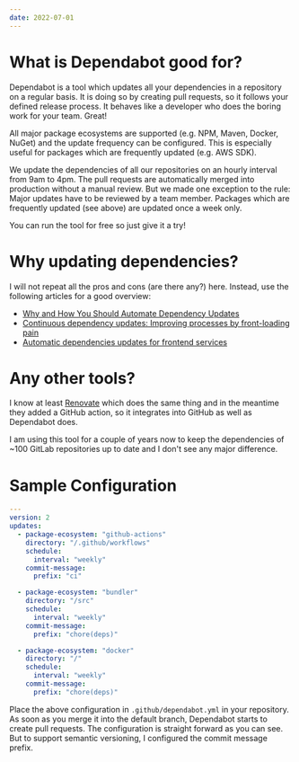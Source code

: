 ```yaml
---
date: 2022-07-01
---
```

# What is Dependabot good for?

Dependabot is a tool which updates all your dependencies in a repository on a regular basis. It is doing so by creating pull requests, so
it follows your defined release process. It behaves like a developer who does the boring work for your team. Great!

All major package ecosystems are supported (e.g. NPM, Maven, Docker, NuGet) and the update frequency can be configured.
This is especially useful for packages which are frequently updated (e.g. AWS SDK).

We update the dependencies of all our repositories on an hourly interval from 9am to 4pm. The pull requests are
automatically merged into production without a manual review. But we made one exception to the rule: Major updates have
to be reviewed by a team member. Packages which are frequently updated (see above) are updated once a week only.

You can run the tool for free so just give it a try!

# Why updating dependencies?

I will not repeat all the pros and cons (are there any?) here. Instead, use the following articles for a good overview:
- [Why and How You Should Automate Dependency Updates](https://www.mend.io/free-developer-tools/blog/why-and-how-you-should-automate-dependency-updates/)
- [Continuous dependency updates: Improving processes by front-loading pain](https://snyk.io/blog/continuous-dependency-updates-improving-processes-front-loading-pain/)
- [Automatic dependencies updates for frontend services](https://medium.com/azimolabs/automatic-dependencies-updates-for-frontend-services-3af5873d5592)

# Any other tools?

I know at least [Renovate](https://www.mend.io/free-developer-tools/renovate/) which does the same thing and in the meantime
they added a GitHub action, so it integrates into GitHub as well as Dependabot does.

I am using this tool for a couple of years now to keep the dependencies of ~100 GitLab repositories up to date and
I don't see any major difference.

# Sample Configuration
```yaml
---
version: 2
updates:
  - package-ecosystem: "github-actions"
    directory: "/.github/workflows"
    schedule:
      interval: "weekly"
    commit-message:
      prefix: "ci"

  - package-ecosystem: "bundler"
    directory: "/src"
    schedule:
      interval: "weekly"
    commit-message:
      prefix: "chore(deps)"

  - package-ecosystem: "docker"
    directory: "/"
    schedule:
      interval: "weekly"
    commit-message:
      prefix: "chore(deps)"
```

Place the above configuration in `.github/dependabot.yml` in your repository. As soon as you merge it into the default branch,
Dependabot starts to create pull requests. The configuration is straight forward as you can see. But to support semantic
versioning, I configured the commit message prefix.